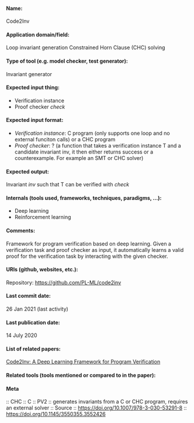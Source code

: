 #### Name:
Code2Inv

#### Application domain/field:
Loop invariant generation
Constrained Horn Clause (CHC) solving

#### Type of tool (e.g. model checker, test generator):
Invariant generator

#### Expected input thing:
- Verification instance
- Proof checker *check*

#### Expected input format:
- *Verification instance*: C program (only supports one loop and no external funciton calls) or a CHC program
- *Proof checker*: ? (a function that takes a verification instance T and a candidate invariant inv, it then either returns success or a counterexample. For example an SMT or CHC solver)

#### Expected output:
Invariant *inv* such that T can be verified with *check*

#### Internals (tools used, frameworks, techniques, paradigms, ...):
- Deep learning
- Reinforcement learning

#### Comments:
Framework for program verification based on deep learning.
Given a verification task and proof checker as input, it automatically learns a valid proof for the verification task by interacting with the given checker.

#### URIs (github, websites, etc.):
Repository: https://github.com/PL-ML/code2inv

#### Last commit date:
26 Jan 2021 (last activity)

#### Last publication date:
14 July 2020

#### List of related papers:
[Code2Inv: A Deep Learning Framework for Program Verification](https://doi.org/10.1007/978-3-030-53291-8_9)

#### Related tools (tools mentioned or compared to in the paper):

#### Meta
:: CHC
:: C
:: PV2 :: generates invariants from a C or CHC program, requires an external solver
:: Source :: https://doi.org/10.1007/978-3-030-53291-8 :: https://doi.org/10.1145/3550355.3552426
